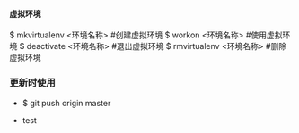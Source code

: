####  虚拟环境
$ mkvirtualenv <环境名称>	#创建虚拟环境
$ workon <环境名称>	#使用虚拟环境
$ deactivate <环境名称>	#退出虚拟环境
$ rmvirtualenv <环境名称>	#删除虚拟环境


### 更新时使用
-  $ git push origin master


- test


